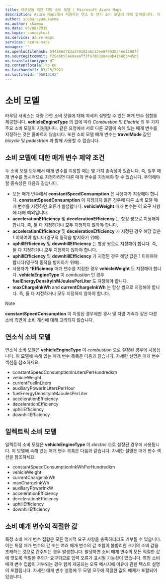 ```yaml
---
title: 라우팅을 위한 차량 소비 모델 | Microsoft Azure Maps
description: Azure Maps에서 지원하는 연소 및 전기 소비 모델에 대해 알아봅니다. 각 모델에서 사용하는 매개 변수를 확인하고 매개 변수 제약 조건을 봅니다.
author: subbarayudukamma
ms.author: skamma
ms.date: 05/08/2018
ms.topic: conceptual
ms.service: azure-maps
services: azure-maps
manager: ''
ms.openlocfilehash: b44186d783a249192a8c13ee97063034ee319df7
ms.sourcegitcommit: f28ebb95ae9aaaff3f87d8388a09b41e0b3445b5
ms.translationtype: HT
ms.contentlocale: ko-KR
ms.lasthandoff: 03/29/2021
ms.locfileid: "96013142"
---
```

# <a name="consumption-model"></a>소비 모델

라우팅 서비스는 차량 관련 소비 모델에 대해 자세히 설명할 수 있는 매개 변수 집합을 제공합니다.
**vehicleEngineType** 의 값에 따라 _Combustion_ 및 _Electric_ 의 두 가지 주요 소비 모델이 지원됩니다. 같은 요청에서 서로 다른 모델에 속해 있는 매개 변수를 지정하는 것은 올바르지 않습니다. 또한 소비 모델 매개 변수는 **travelMode** 값인 _bicycle_ 및 _pedestrian_ 과 함께 사용할 수 없습니다.

## <a name="parameter-constraints-for-consumption-model"></a>소비 모델에 대한 매개 변수 제약 조건

두 소비 모델 모두에서 매개 변수를 지정할 때는 몇 가지 종속성이 있습니다. 즉, 일부 매개 변수를 명시적으로 지정하려면 다른 매개 변수를 지정해야 할 수 있습니다. 주의해야 할 종속성은 다음과 같습니다.

* 모든 매개 변수에서 **constantSpeedConsumption** 은 사용자가 지정해야 합니다. **constantSpeedConsumption** 이 지정되지 않은 경우에 다른 소비 모델 매개 변수를 지정하면 오류가 발생합니다. **vehicleWeight** 매개 변수는 이 요구 사항에 대해 예외입니다.
* **accelerationEfficiency** 및 **decelerationEfficiency** 는 항상 쌍으로 지정해야 합니다. 즉, 둘 다 지정하거나 모두 지정하지 않아야 합니다.
* **accelerationEfficiency** 및 **decelerationEfficiency** 가 지정된 경우 해당 값은 1 이하여야 합니다(영구적 동작을 방지하기 위해).
* **uphillEfficiency** 및 **downhillEfficiency** 는 항상 쌍으로 지정해야 합니다. 즉, 둘 다 지정하거나 모두 지정하지 않아야 합니다.
* **uphillEfficiency** 및 **downhillEfficiency** 가 지정된 경우 해당 값은 1 이하여야 합니다(영구적 동작을 방지하기 위해).
* 사용자가 \*__Efficiency__ 매개 변수를 지정한 경우 **vehicleWeight** 도 지정해야 합니다. **vehicleEngineType** 이 _combustion_ 인 경우 **fuelEnergyDensityInMJoulesPerLiter** 도 지정해야 합니다.
* **maxChargeInkWh** and **currentChargeInkWh** 는 항상 쌍으로 지정해야 합니다. 즉, 둘 다 지정하거나 모두 지정하지 않아야 합니다.

> [!NOTE]
> **constantSpeedConsumption** 이 지정된 경우에만 경사 및 차량 가속과 같은 다른 소비 측면이 소비 계산에 대해 고려되지 않습니다.

## <a name="combustion-consumption-model"></a>연소식 소비 모델

연소식 소비 모델은 **vehicleEngineType** 이 _combustion_ 으로 설정된 경우에 사용됩니다.
이 모델에 속해 있는 매개 변수 목록은 다음과 같습니다. 자세한 설명은 매개 변수 섹션을 참조하세요.

* constantSpeedConsumptionInLitersPerHundredkm
* vehicleWeight
* currentFuelInLiters
* auxiliaryPowerInLitersPerHour
* fuelEnergyDensityInMJoulesPerLiter
* accelerationEfficiency
* decelerationEfficiency
* uphillEfficiency
* downhillEfficiency

## <a name="electric-consumption-model"></a>일렉트릭 소비 모델

일렉트릭 소비 모델은 **vehicleEngineType** 이 _electric_ 으로 설정된 경우에 사용됩니다.
이 모델에 속해 있는 매개 변수 목록은 다음과 같습니다. 자세한 설명은 매개 변수 섹션을 참조하세요.

* constantSpeedConsumptionInkWhPerHundredkm
* vehicleWeight
* currentChargeInkWh
* maxChargeInkWh
* auxiliaryPowerInkW
* accelerationEfficiency
* decelerationEfficiency
* uphillEfficiency
* downhillEfficiency

## <a name="sensible-values-of-consumption-parameters"></a>소비 매개 변수의 적절한 값

특정 소비 매개 변수 집합은 모든 명시적 요구 사항을 충족하더라도 거부될 수 있습니다. 이는 특정 매개 변수의 값 또는 여러 매개 변수의 값 조합이 불합리한 크기의 소비 값을 초래하는 것으로 간주되는 경우 발생합니다. 발생하면 소비 매개 변수의 모든 적절한 값에 맞도록 적절한 주의가 요구되므로 입력 오류가 표시될 가능성이 있습니다. 특정 소비 매개 변수 집합이 거부되는 경우 함께 제공되는 오류 메시지에 이유에 관한 텍스트 설명이 포함됩니다.
자세한 매개 변수 설명에 두 모델 모두에 적절한 값의 예제가 포함되어 있습니다.
